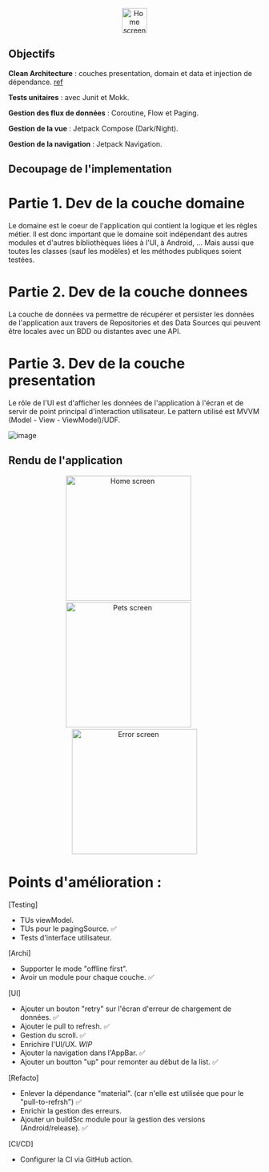 <p align="center">
  <img src="https://github.com/selmanon/BluePets/assets/2206036/3289251a-5ec3-45b1-b9a4-f4b36c97c1e6" width="50" title="Home screen">
</p>

## Objectifs

**Clean Architecture** : couches presentation, domain et data et injection de
dépendance. [ref](https://fernandocejas.com/2018/05/07/architecting-android-reloaded/)

**Tests unitaires** : avec Junit et Mokk.

**Gestion des flux de données** : Coroutine, Flow et Paging.

**Gestion de la vue** : Jetpack Compose (Dark/Night).

**Gestion de la navigation** : Jetpack Navigation.

## Decoupage de l'implementation

# Partie 1. Dev de la couche domaine

Le domaine est le coeur de l'application qui contient la logique et les règles métier. Il est donc
important que le domaine soit indépendant des autres modules et d'autres bibliothèques liées à l'UI,
à Android, ... Mais aussi que toutes les classes (sauf les modèles) et les méthodes publiques soient
testées.

# Partie 2. Dev de la couche donnees

La couche de données va permettre de récupérer et persister les données de l'application aux travers
de Repositories et des Data Sources qui peuvent être locales avec un BDD ou distantes avec une API.

# Partie 3. Dev de la couche presentation

Le rôle de l'UI est d'afficher les données de l'application à l'écran et de servir de point
principal d'interaction utilisateur. Le pattern utilisé est MVVM (Model - View - ViewModel)/UDF.

![image](https://github.com/selmanon/composeCleanArch/assets/2206036/6d5d69e3-8a1b-4ff0-ac7d-ccd5e1df9fad)

## Rendu de l'application

<p align="center">
  <img src="https://github.com/selmanon/composeCleanArch/blob/master/screenshoots/home.png" width="250" title="Home screen">
  &nbsp; &nbsp; &nbsp; 
  <img src="https://github.com/selmanon/composeCleanArch/blob/master/screenshoots/post_screen.png" width="250" alt="Pets screen">
 &nbsp; &nbsp; &nbsp; 
  <img src="https://github.com/selmanon/composeCleanArch/blob/master/screenshoots/error_screen.png" width="250" alt="Error screen">
</p>

# Points d'amélioration :

[Testing]
- TUs viewModel.
- TUs pour le pagingSource. ✅
- Tests d'interface utilisateur.

[Archi]
- Supporter le mode "offline first".
- Avoir un module pour chaque couche. ✅

[UI]
- Ajouter un bouton "retry" sur l'écran d'erreur de chargement de données. ✅
- Ajouter le pull to refresh. ✅
- Gestion du scroll. ✅
- Enrichire l'UI/UX. _WIP_
- Ajouter la navigation dans l'AppBar. ✅
- Ajouter un boutton "up" pour remonter au début de la list. ✅


[Refacto]
- Enlever la dépendance "material". (car n'elle est utilisée que pour le "pull-to-refrsh") ✅
- Enrichir la gestion des erreurs.
- Ajouter un buildSrc module pour la gestion des versions (Android/release). ✅

[CI/CD]
- Configurer la CI via GitHub action.
